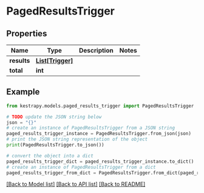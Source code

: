 # PagedResultsTrigger


## Properties

Name | Type | Description | Notes
------------ | ------------- | ------------- | -------------
**results** | [**List[Trigger]**](Trigger.md) |  | 
**total** | **int** |  | 

## Example

```python
from kestrapy.models.paged_results_trigger import PagedResultsTrigger

# TODO update the JSON string below
json = "{}"
# create an instance of PagedResultsTrigger from a JSON string
paged_results_trigger_instance = PagedResultsTrigger.from_json(json)
# print the JSON string representation of the object
print(PagedResultsTrigger.to_json())

# convert the object into a dict
paged_results_trigger_dict = paged_results_trigger_instance.to_dict()
# create an instance of PagedResultsTrigger from a dict
paged_results_trigger_from_dict = PagedResultsTrigger.from_dict(paged_results_trigger_dict)
```
[[Back to Model list]](../README.md#documentation-for-models) [[Back to API list]](../README.md#documentation-for-api-endpoints) [[Back to README]](../README.md)


